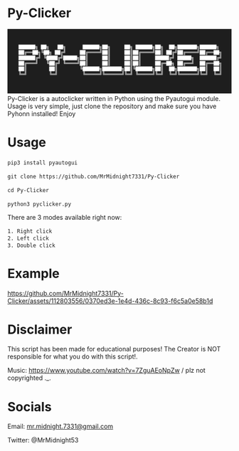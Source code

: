 # Py-Clicker
![](art.png)
Py-Clicker is a autoclicker written in Python using the Pyautogui module. Usage is very simple, just clone the repository and make sure you have Pyhonn installed! Enjoy

# Usage 
`pip3 install pyautogui`

`git clone https://github.com/MrMidnight7331/Py-Clicker`

`cd Py-Clicker`

`python3 pyclicker.py`

There are 3 modes available right now:
```
1. Right click
2. Left click
3. Double click
```

# Example


https://github.com/MrMidnight7331/Py-Clicker/assets/112803556/0370ed3e-1e4d-436c-8c93-f6c5a0e58b1d


# Disclaimer

This script has been made for educational purposes! The Creator is NOT responsible for what you do with this script!.

Music: https://www.youtube.com/watch?v=7ZguAEoNpZw / plz not copyrighted ._.

# Socials

Email: mr.midnight.7331@gmail.com

Twitter: @MrMidnight53
